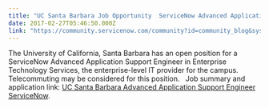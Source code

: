 ```yaml
---
title: "UC Santa Barbara Job Opportunity  ServiceNow Advanced Application Support Engineer"
date: 2017-02-27T05:46:50.000Z
link: "https://community.servicenow.com/community?id=community_blog&sys_id=df5de629dbd0dbc01dcaf3231f9619d4"
---
```

<p>The University of California, Santa Barbara has an open position for a ServiceNow Advanced Application Support Engineer in Enterprise Technology Services, the enterprise-level IT provider for the campus. Telecommuting may be considered for this position.   Job summary and application link: <a title="w.ets.ucsb.edu/job-opportunities/advanced-application-support-engineer-servicenow" href="http://www.ets.ucsb.edu/job-opportunities/advanced-application-support-engineer-servicenow">UC Santa Barbara Advanced Application Support Engineer ServiceNow</a>.</p>